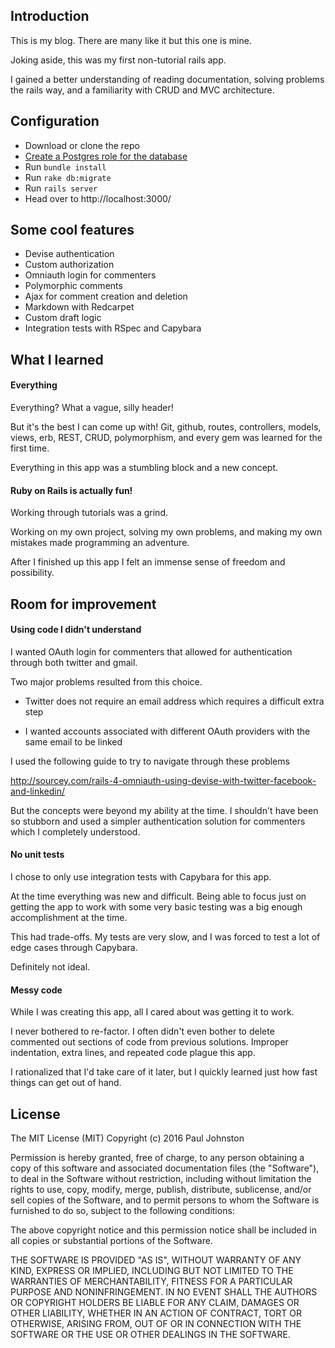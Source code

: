 ## Introduction

This is my blog. There are many like it but this one is mine.

Joking aside, this was my first non-tutorial rails app.

I gained a better understanding of reading documentation, solving problems the rails way, and a familiarity with CRUD and MVC architecture.

## Configuration

* Download or clone the repo
* [Create a Postgres role for the database](https://www.digitalocean.com/community/tutorials/how-to-setup-ruby-on-rails-with-postgres)
* Run `bundle install`
* Run `rake db:migrate`
* Run `rails server`
* Head over to http://localhost:3000/

## Some cool features

* Devise authentication
* Custom authorization
* Omniauth login for commenters
* Polymorphic comments
* Ajax for comment creation and deletion
* Markdown with Redcarpet
* Custom draft logic
* Integration tests with RSpec and Capybara

## What I learned

#### Everything

Everything? What a vague, silly header!

But it's the best I can come up with! Git, github, routes, controllers, models, views, erb, REST, CRUD, polymorphism, and every gem was learned for the first time.

Everything in this app was a stumbling block and a new concept.

#### Ruby on Rails is actually fun!

Working through tutorials was a grind.

Working on my own project, solving my own problems, and making my own mistakes made programming an adventure.

After I finished up this app I felt an immense sense of freedom and possibility.

## Room for improvement

#### Using code I didn't understand

I wanted OAuth login for commenters that allowed for authentication through both twitter and gmail.

Two major problems resulted from this choice.

* Twitter does not require an email address which requires a difficult extra
step

* I wanted accounts associated with different OAuth providers with the same
email to be linked

I used the following guide to try to navigate through these problems

http://sourcey.com/rails-4-omniauth-using-devise-with-twitter-facebook-and-linkedin/

But the concepts were beyond my ability at the time. I shouldn't have been so stubborn and used a simpler authentication solution for commenters which I completely understood.

#### No unit tests

I chose to only use integration tests with Capybara for this app.

At the time everything was new and difficult. Being able to focus just on getting the app to work with some very basic testing was a big enough accomplishment at the time.

This had trade-offs. My tests are very slow, and I was forced to test a lot of edge cases through Capybara.

Definitely not ideal.

#### Messy code

While I was creating this app, all I cared about was getting it to work.

I never bothered to re-factor. I often didn't even bother to delete commented out sections of code from previous solutions. Improper indentation, extra lines, and repeated code plague this app.

I rationalized that I'd take care of it later, but I quickly learned just how fast things can get out of hand.

 ## License

 The MIT License (MIT)
Copyright (c) 2016 Paul Johnston

Permission is hereby granted, free of charge, to any person obtaining a copy of this software and associated documentation files (the "Software"), to deal in the Software without restriction, including without limitation the rights to use, copy, modify, merge, publish, distribute, sublicense, and/or sell copies of the Software, and to permit persons to whom the Software is furnished to do so, subject to the following conditions:

The above copyright notice and this permission notice shall be included in all copies or substantial portions of the Software.

THE SOFTWARE IS PROVIDED "AS IS", WITHOUT WARRANTY OF ANY KIND, EXPRESS OR IMPLIED, INCLUDING BUT NOT LIMITED TO THE WARRANTIES OF MERCHANTABILITY, FITNESS FOR A PARTICULAR PURPOSE AND NONINFRINGEMENT. IN NO EVENT SHALL THE AUTHORS OR COPYRIGHT HOLDERS BE LIABLE FOR ANY CLAIM, DAMAGES OR OTHER LIABILITY, WHETHER IN AN ACTION OF CONTRACT, TORT OR OTHERWISE, ARISING FROM, OUT OF OR IN CONNECTION WITH THE SOFTWARE OR THE USE OR OTHER DEALINGS IN THE SOFTWARE.
